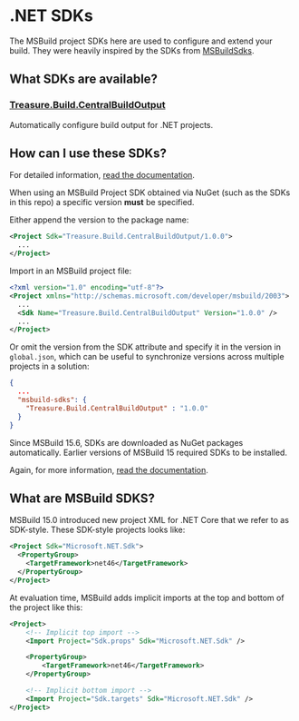 # .NET SDKs

The MSBuild project SDKs here are used to configure and extend your build. They
were heavily inspired by the SDKs from [MSBuildSdks](https://github.com/microsoft/MSBuildSdks).

## What SDKs are available?

### [Treasure.Build.CentralBuildOutput](./src/CentralBuildOutput/)

Automatically configure build output for .NET projects.

## How can I use these SDKs?

For detailed information, [read the documentation](https://docs.microsoft.com/visualstudio/msbuild/how-to-use-project-sdk).

When using an MSBuild Project SDK obtained via NuGet (such as the SDKs in this repo) a specific version **must** be
specified.

Either append the version to the package name:

```xml
<Project Sdk="Treasure.Build.CentralBuildOutput/1.0.0">
  ...
</Project>
```

Import in an MSBuild project file:

```xml
<?xml version="1.0" encoding="utf-8"?>
<Project xmlns="http://schemas.microsoft.com/developer/msbuild/2003">
  ...
  <Sdk Name="Treasure.Build.CentralBuildOutput" Version="1.0.0" />
  ...
</Project>
```

Or omit the version from the SDK attribute and specify it in the version in `global.json`, which can be useful to
synchronize versions across multiple projects in a solution:

```json
{
  ...
  "msbuild-sdks": {
    "Treasure.Build.CentralBuildOutput" : "1.0.0"
  }
}
```

Since MSBuild 15.6, SDKs are downloaded as NuGet packages automatically. Earlier versions of MSBuild 15 required SDKs to
be installed.

Again, for more information, [read the documentation](https://docs.microsoft.com/visualstudio/msbuild/how-to-use-project-sdk).

## What are MSBuild SDKS?

MSBuild 15.0 introduced new project XML for .NET Core that we refer to as SDK-style. These SDK-style projects looks like:

```xml
<Project Sdk="Microsoft.NET.Sdk">
  <PropertyGroup>
    <TargetFramework>net46</TargetFramework>
  </PropertyGroup>
</Project>
```

At evaluation time, MSBuild adds implicit imports at the top and bottom of the project like this:

```xml
<Project>
    <!-- Implicit top import -->
    <Import Project="Sdk.props" Sdk="Microsoft.NET.Sdk" />

    <PropertyGroup>
        <TargetFramework>net46</TargetFramework>
    </PropertyGroup>

    <!-- Implicit bottom import -->
    <Import Project="Sdk.targets" Sdk="Microsoft.NET.Sdk" />
</Project>
```
